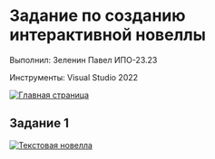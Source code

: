 # Задание по созданию интерактивной новеллы
Выполнил: Зеленин Павел ИПО-23.23

Инструменты: Visual Studio 2022

[![Главная страница](https://img.shields.io/badge/🏠_Главная_страница-4285F4?style=for-the-badge&logo=home-assistant&logoColor=white)](https://github.com/MinorityKilla/homeworkZelenin/blob/main/README.md)

## Задание 1

[![Текстовая новелла](https://img.shields.io/badge/📖_Текстовая_новелла-673AB7?style=for-the-badge&logo=bookstack&logoColor=white)](https://github.com/MinorityKilla/homeworkZelenin/blob/main/Tasks/Новелла/Новелла.cs)
